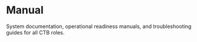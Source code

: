 # Manual

System documentation, operational readiness manuals, and troubleshooting guides for all CTB roles.
